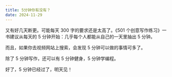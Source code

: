```yaml
---
title: 5分钟你有没有？
date: 2024-11-29
---
```

又有好几天断更。可能每天 300 字的要求还是太高了。《501 个创意写作练习》一书建议从每天的 5 分钟开始：几乎每个人都能从自己的一天里抽出 5 分钟。

而且，如果你去视频网站上搜索，会发现 5 分钟可以做的事情可多了。

除了 5 分钟写作，还可以有 5 分钟健身，5 分钟学编程。

好了，5 分钟已经过了，明天见！